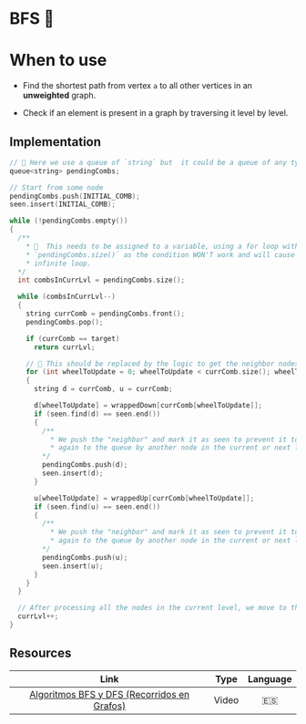 # BFS 🔎

# When to use

- Find the shortest path from vertex `a` to all other vertices in an **unweighted** graph.

- Check if an element is present in a graph by traversing it level by level.

## Implementation

```cpp
// 🚨 Here we use a queue of `string` but  it could be a queue of any type that represents the nodes of the graph.
queue<string> pendingCombs;

// Start from some node
pendingCombs.push(INITIAL_COMB);
seen.insert(INITIAL_COMB);

while (!pendingCombs.empty())
{
  /**
    * 🚨  This needs to be assigned to a variable, using a for loop with
    * `pendingCombs.size()` as the condition WON'T work and will cause an
    * infinite loop.
  */
  int combsInCurrLvl = pendingCombs.size();

  while (combsInCurrLvl--)
  {
    string currComb = pendingCombs.front();
    pendingCombs.pop();

    if (currComb == target)
      return currLvl;

    // 🚨 This should be replaced by the logic to get the neighbor nodes of the current node
    for (int wheelToUpdate = 0; wheelToUpdate < currComb.size(); wheelToUpdate++)
    {
      string d = currComb, u = currComb;

      d[wheelToUpdate] = wrappedDown[currComb[wheelToUpdate]];
      if (seen.find(d) == seen.end())
      {
        /**
          * We push the "neighbor" and mark it as seen to prevent it to be pushed
          * again to the queue by another node in the current or next levels.
        */
        pendingCombs.push(d);
        seen.insert(d);
      }

      u[wheelToUpdate] = wrappedUp[currComb[wheelToUpdate]];
      if (seen.find(u) == seen.end())
      {
        /**
          * We push the "neighbor" and mark it as seen to prevent it to be pushed
          * again to the queue by another node in the current or next levels.
        */
        pendingCombs.push(u);
        seen.insert(u);
      }
    }
  }

  // After processing all the nodes in the current level, we move to the next level
  currLvl++;
}
```

## Resources

|                                            Link                                            | Type  | Language |
| :----------------------------------------------------------------------------------------: | :---: | :------: |
| [Algoritmos BFS y DFS (Recorridos en Grafos)](https://www.youtube.com/watch?v=_Yf8tneauJ8) | Video |    🇪🇸    |
